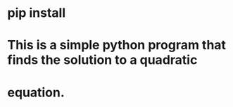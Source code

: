 # pip install <link after registering online and uploading the package>

# This is a simple python program that finds the solution to a quadratic

# equation.
